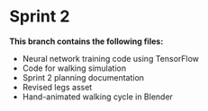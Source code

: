 # Sprint 2

**This branch contains the following files:**

- Neural network training code using TensorFlow
- Code for walking simulation
- Sprint 2 planning documentation
- Revised legs asset
- Hand-animated walking cycle in Blender

